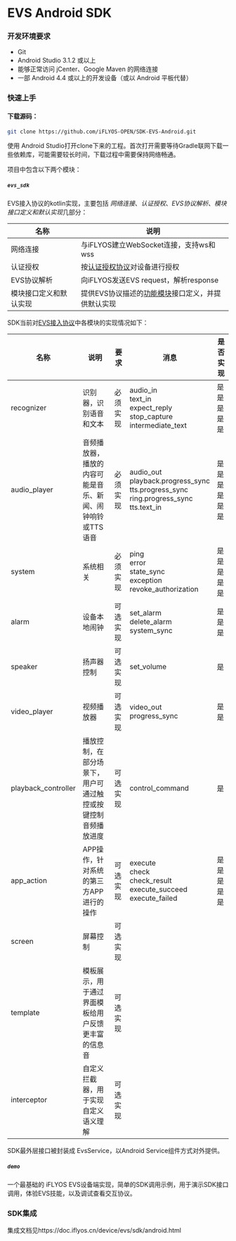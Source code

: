 # EVS Android SDK

### 开发环境要求

* Git
* Android Studio 3.1.2 或以上
* 能够正常访问 jCenter、Google Maven 的网络连接
* 一部 Android 4.4 或以上的开发设备（或以 Android 平板代替）

### 快速上手

#### 下载源码：

```sh
git clone https://github.com/iFLYOS-OPEN/SDK-EVS-Android.git
```

使用 Android Studio打开clone下来的工程。首次打开需要等待Gradle联网下载一些依赖库，可能需要较长时间，下载过程中需要保持网络畅通。

项目中包含以下两个模块：

##### `evs_sdk`

EVS接入协议的kotlin实现，主要包括 *网络连接*、*认证授权*、*EVS协议解析*、*模块接口定义和默认实现*几部分：

名称 | 说明
---|---
网络连接 | 与iFLYOS建立WebSocket连接，支持ws和wss
认证授权 | 按[认证授权协议](https://doc.iflyos.cn/device/auth.html#%E8%AE%A4%E8%AF%81%E4%B8%8E%E6%8E%88%E6%9D%83api)对设备进行授权
EVS协议解析 | 向iFLYOS发送EVS request，解析response
模块接口定义和默认实现 | 提供EVS协议描述的[功能模块](https://doc.iflyos.cn/device/evs/#%E5%8A%9F%E8%83%BD%E6%A8%A1%E5%9D%97%E8%AF%B4%E6%98%8E)接口定义，并提供默认实现

SDK当前对[EVS接入协议](https://doc.iflyos.cn/device/evs/#embedded-api-v1-%E4%BB%8B%E7%BB%8D)中各模块的实现情况如下：

名称 | 说明 | 要求 | 消息 | 是否实现
---|---|---|---|---
recognizer | 识别器，识别语音和文本 | 必须实现 | audio_in<br/>text_in<br/>expect_reply<br/>stop_capture<br/>intermediate_text<br/> | 是<br/>是<br/>是<br/>是<br/>是<br/>
audio_player | 音频播放器，播放的内容可能是音乐、新闻、闹钟响铃或TTS语音 | 必须实现 | audio_out<br/>playback.progress_sync<br/>tts.progress_sync<br/>ring.progress_sync<br/>tts.text_in<br/> | 是<br/>是<br/>是<br/>是<br/>是<br/>是<br/>
system | 系统相关 | 必须实现 | ping<br/>error<br/>state_sync<br/>exception<br/>revoke_authorization<br/> | 是<br/>是<br/>是<br/>是<br/>是<br/>
alarm | 设备本地闹钟 | 可选实现 | set_alarm<br/>delete_alarm<br/>system_sync<br/> | 是<br/>是<br/>是<br/>
speaker | 扬声器控制 | 可选实现 | set_volume | 是
video_player | 视频播放器 | 可选实现 | video_out<br/>progress_sync<br/> | 是<br/>是<br/>
playback_controller | 播放控制，在部分场景下，用户可通过触控或按键控制音频播放进度 | 可选实现 | control_command | 是
app_action | APP操作，针对系统的第三方APP进行的操作 | 可选实现 | execute<br/>check<br/>check_result<br/>execute_succeed<br/>execute_failed<br/> | 是<br/>是<br/>是<br/>是<br/>是<br/>
screen | 屏幕控制 | 可选实现
template | 模板展示，用于通过界面模板给用户反馈更丰富的信息音 | 可选实现
interceptor | 自定义拦截器，用于实现自定义语义理解 | 可选实现

SDK最外层接口被封装成 EvsService，以Android Service组件方式对外提供。

##### `demo`

一个最基础的 iFLYOS EVS设备端实现，简单的SDK调用示例，用于演示SDK接口调用，体验EVS技能，以及调试查看交互协议。

### SDK集成

集成文档见https://doc.iflyos.cn/device/evs/sdk/android.html
